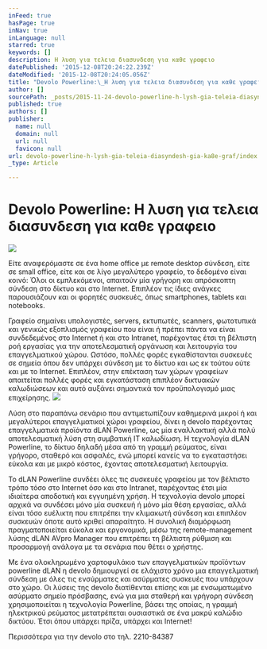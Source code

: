 ```yaml
---
inFeed: true
hasPage: true
inNav: true
inLanguage: null
starred: true
keywords: []
description: Η λυση για τελεια διασυνδεση για καθε γραφειο
datePublished: '2015-12-08T20:24:22.239Z'
dateModified: '2015-12-08T20:24:05.056Z'
title: "Devolo Powerline:\_Η λυση για τελεια διασυνδεση για καθε γραφειο"
author: []
sourcePath: _posts/2015-11-24-devolo-powerline-h-lysh-gia-teleia-diasyndesh-gia-ka8e-graf.md
published: true
authors: []
publisher:
  name: null
  domain: null
  url: null
  favicon: null
url: devolo-powerline-h-lysh-gia-teleia-diasyndesh-gia-ka8e-graf/index.html
_type: Article

---
```

# Devolo Powerline: Η λυση για τελεια διασυνδεση για καθε γραφειο
![](https://the-grid-user-content.s3-us-west-2.amazonaws.com/21a235b6-8042-499e-86bd-9b544d8df1c1.jpg)

Είτε αναφερόμαστε σε ένα home office με remote desktop σύνδεση, είτε 
σε small office, είτε και σε λίγο μεγαλύτερo γραφείο, το δεδομένο είναι 
κοινό: Όλοι οι εμπλεκόμενοι, απαιτούν μία γρήγορη και απρόσκοπτη σύνδεση
στο δίκτυο και στο Internet. Επιπλέον τις ίδιες ανάγκες παρουσιάζουν 
και οι φορητές συσκευές, όπως smartphones, tablets και notebooks.

Γραφείο σημαίνει υπολογιστές, servers, εκτυπωτές, scanners, 
φωτοτυπικά και γενικώς εξοπλισμός γραφείου που είναι ή πρέπει πάντα να 
είναι  συνδεδεμένος στο Internet ή και στο Intranet, παρέχοντας έτσι τη 
βέλτιστη ροή εργασίας για την αποτελεσματική οργάνωση και λειτουργία του
επαγγελματικού χώρου. Ωστόσο, πολλές φορές εγκαθίστανται συσκευές σε 
σημεία όπου δεν υπάρχει σύνδεση με το δίκτυο και ως εκ τούτου ούτε και 
με το Internet. Επιπλέον, στην επέκταση των χώρων γραφείων απαιτείται 
πολλές φορές και εγκατάσταση επιπλέον δικτυακών καλωδιώσεων και αυτό 
αυξάνει σημαντικά τον προϋπολογισμό μιας επιχείρησης.
![](https://the-grid-user-content.s3-us-west-2.amazonaws.com/66f8cb20-dbb6-405a-a220-35b841495802.jpg)

Λύση στο παραπάνω σενάριο που αντιμετωπίζουν καθημερινά μικροί ή και 
μεγαλύτεροι επαγγελματικοί χώροι γραφείου, δίνει η devolo παρέχοντας 
επαγγελματικά προϊόντα dLAN Powerline, ως μία εναλλακτική αλλά πολύ 
αποτελεσματική λύση στη συμβατική IT καλωδίωση. Η τεχνολογία dLAN 
Powerline, το δίκτυο δηλαδή μέσα από τη γραμμή ρεύματος, είναι γρήγορο, 
σταθερό και ασφαλές, ενώ μπορεί κανείς να το εγκαταστήσει εύκολα και με 
μικρό κόστος, έχοντας αποτελεσματική λειτουργία.

To dLAN Powerline συνδέει όλες τις συσκευές γραφείου με τον βέλτιστο 
τρόπο τόσο στο Internet όσο και στο Intranet, παρέχοντας έτσι μία 
ιδιαίτερα αποδοτική και εγγυημένη χρήση. Η τεχνολογία devolo μπορεί 
αρχικά να συνδέσει μόνο μία συσκευή ή μόνο μία θέση εργασίας, αλλά είναι
τόσο ευέλικτη που επιτρέπει την κλιμακωτή σύνδεση και επιπλέον συσκευών
όποτε αυτό κριθεί απαραίτητο. Η συνολική διαμόρφωση πραγματοποιείται 
εύκολα και εργονομικά, μέσω της remote-management λύσης dLAN AVpro 
Manager που  επιτρέπει τη βέλτιστη ρύθμιση και προσαρμογή ανάλογα με τα 
σενάρια που θέτει ο χρήστης.

Με ένα ολοκληρωμένο χαρτοφυλάκιο των επαγγελματικών προϊόντων 
powerline dLAN η devolo δημιουργεί σε ελάχιστο χρόνο μια επαγγελματική 
σύνδεση με όλες τις ενσύρματες και ασύρματες συσκευές που υπάρχουν στο 
χώρο. Οι λύσεις της devolo διατίθενται επίσης και με ενσωματωμένο 
ασύρματο σημείο πρόσβασης, ενώ για μια σταθερή και γρήγορη σύνδεση 
χρησιμοποιείται η τεχνολογία Powerline, βάσει της οποίας, η γραμμή 
ηλεκτρικού ρεύματος μετατρέπεται ουσιαστικά σε ένα μακρύ καλώδιο 
δικτύου. Έτσι όπου υπάρχει πρίζα, υπάρχει και Internet!

Περισσότερα για την devolo στο τηλ. 2210-84387